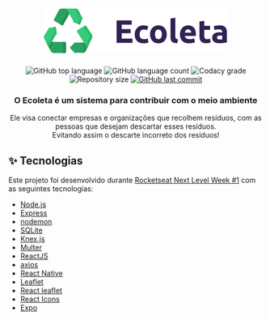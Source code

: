<h1 align="center">
   <img src="web/src/assets/logo.svg"/>
</h1>  

<p align="center">
  <img alt="GitHub top language" src="https://img.shields.io/github/languages/top/dellgarcia/ecoleta.svg">
  
  <img alt="GitHub language count" src="https://img.shields.io/github/languages/count/dellgarcia/ecoleta.svg">
  
  <a src="https://app.codacy.com/manual/DellGarcia/Ecoleta?utm_source=github.com&utm_medium=referral&utm_content=DellGarcia/Ecoleta&utm_campaign=Badge_Grade_Dashboard">
    <img src="https://api.codacy.com/project/badge/Grade/8928dde494b042268f5030bdfef637e4" alt="Codacy grade"/>
  </a>
  
  <img alt="Repository size" src="https://img.shields.io/github/repo-size/dellgarcia/ecoleta.svg">
  <a href="https://github.com/dellgarcia/ecoleta/commits/master">
    <img alt="GitHub last commit" src="https://img.shields.io/github/last-commit/dellgarcia/ecoleta.svg">
  </a>
  
</p>

<h3 align="center">O Ecoleta é um sistema para contribuir com o meio ambiente</h3>

<p align="center">
   Ele visa conectar empresas e organizações que recolhem resíduos, com as pessoas que desejam descartar esses resíduos.<br>
   Evitando assim o descarte incorreto dos resíduos! 
</p>   

## :sparkles: Tecnologias

Este projeto foi desenvolvido durante [Rocketseat Next Level Week #1](https://rocketseat.com.br) com as seguintes tecnologias:

-  [Node.js](https://nodejs.org/pt-br/)
-  [Express](https://expressjs.com/)
-  [nodemon](https://github.com/remy/nodemon)
-  [SQLite](https://www.sqlite.org/index.html)
-  [Knex.js](http://knexjs.org)
-  [Multer](https://github.com/expressjs/multer)
-  [ReactJS](https://reactjs.org/)
-  [axios](https://github.com/axios/axios)
-  [React Native](http://facebook.github.io/react-native/)
-  [Leaflet](https://leafletjs.com/)
-  [React leaflet](https://react-leaflet.js.org/)
-  [React Icons](https://react-icons.github.io/react-icons/)
-  [Expo](https://expo.io/)
